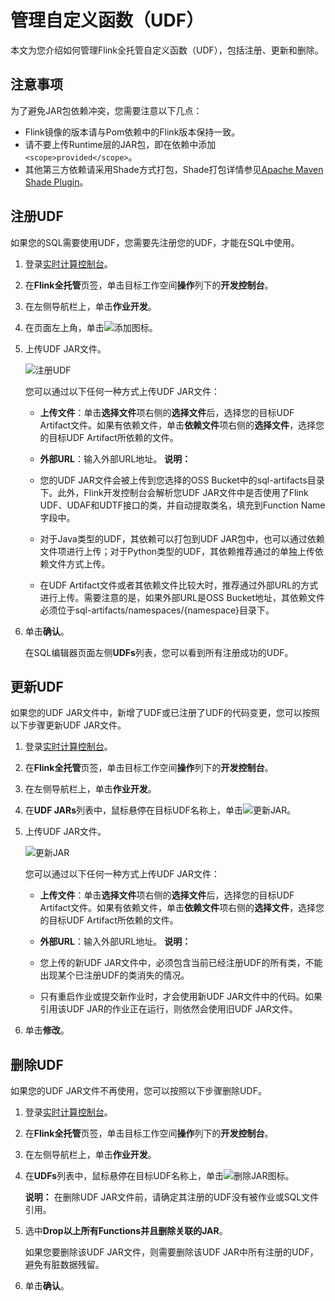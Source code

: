 # 管理自定义函数（UDF）

本文为您介绍如何管理Flink全托管自定义函数（UDF），包括注册、更新和删除。

## 注意事项

为了避免JAR包依赖冲突，您需要注意以下几点：

-   Flink镜像的版本请与Pom依赖中的Flink版本保持一致。
-   请不要上传Runtime层的JAR包，即在依赖中添加`<scope>provided</scope>`。
-   其他第三方依赖请采用Shade方式打包，Shade打包详情参见[Apache Maven Shade Plugin](https://maven.apache.org/plugins/maven-shade-plugin/index.html)。

## 注册UDF

如果您的SQL需要使用UDF，您需要先注册您的UDF，才能在SQL中使用。

1.  登录[实时计算控制台](https://realtime-compute.console.aliyun.com/console/cell?spm=a2c4g.11186623.2.16.1a8023a9J8TiPV)。

2.  在**Flink全托管**页签，单击目标工作空间**操作**列下的**开发控制台**。

3.  在左侧导航栏上，单击**作业开发**。

4.  在页面左上角，单击![添加](https://static-aliyun-doc.oss-accelerate.aliyuncs.com/assets/img/zh-CN/5957179951/p164575.png)图标。

5.  上传UDF JAR文件。

    ![注册UDF](https://static-aliyun-doc.oss-accelerate.aliyuncs.com/assets/img/zh-CN/2750938161/p263835.png)

    您可以通过以下任何一种方式上传UDF JAR文件：

    -   **上传文件**：单击**选择文件**项右侧的**选择文件**后，选择您的目标UDF Artifact文件。如果有依赖文件，单击**依赖文件**项右侧的**选择文件**，选择您的目标UDF Artifact所依赖的文件。
    -   **外部URL**：输入外部URL地址。
    **说明：**

    -   您的UDF JAR文件会被上传到您选择的OSS Bucket中的sql-artifacts目录下。此外，Flink开发控制台会解析您UDF JAR文件中是否使用了Flink UDF、UDAF和UDTF接口的类，并自动提取类名，填充到Function Name字段中。
    -   对于Java类型的UDF，其依赖可以打包到UDF JAR包中，也可以通过依赖文件项进行上传；对于Python类型的UDF，其依赖推荐通过的单独上传依赖文件方式上传。
    -   在UDF Artifact文件或者其依赖文件比较大时，推荐通过外部URL的方式进行上传。需要注意的是，如果外部URL是OSS Bucket地址，其依赖文件必须位于sql-artifacts/namespaces/\{namespace\}目录下。
6.  单击**确认**。

    在SQL编辑器页面左侧**UDFs**列表，您可以看到所有注册成功的UDF。


## 更新UDF

如果您的UDF JAR文件中，新增了UDF或已注册了UDF的代码变更，您可以按照以下步骤更新UDF JAR文件。

1.  登录[实时计算控制台](https://realtime-compute.console.aliyun.com/console/cell?spm=a2c4g.11186623.2.16.1a8023a9J8TiPV)。

2.  在**Flink全托管**页签，单击目标工作空间**操作**列下的**开发控制台**。

3.  在左侧导航栏上，单击**作业开发**。

4.  在**UDF JARs**列表中，鼠标悬停在目标UDF名称上，单击![更新JAR](https://static-aliyun-doc.oss-accelerate.aliyuncs.com/assets/img/zh-CN/5957179951/p164582.png)。

5.  上传UDF JAR文件。

    ![更新JAR](https://static-aliyun-doc.oss-accelerate.aliyuncs.com/assets/img/zh-CN/2750938161/p263828.png)

    您可以通过以下任何一种方式上传UDF JAR文件：

    -   **上传文件**：单击**选择文件**项右侧的**选择文件**后，选择您的目标UDF Artifact文件。如果有依赖文件，单击**依赖文件**项右侧的**选择文件**，选择您的目标UDF Artifact所依赖的文件。
    -   **外部URL**：输入外部URL地址。
    **说明：**

    -   您上传的新UDF JAR文件中，必须包含当前已经注册UDF的所有类，不能出现某个已注册UDF的类消失的情况。
    -   只有重启作业或提交新作业时，才会使用新UDF JAR文件中的代码。如果引用该UDF JAR的作业正在运行，则依然会使用旧UDF JAR文件。
6.  单击**修改**。


## 删除UDF

如果您的UDF JAR文件不再使用，您可以按照以下步骤删除UDF。

1.  登录[实时计算控制台](https://realtime-compute.console.aliyun.com/console/cell?spm=a2c4g.11186623.2.16.1a8023a9J8TiPV)。

2.  在**Flink全托管**页签，单击目标工作空间**操作**列下的**开发控制台**。

3.  在左侧导航栏上，单击**作业开发**。

4.  在**UDFs**列表中，鼠标悬停在目标UDF名称上，单击![删除JAR](https://static-aliyun-doc.oss-accelerate.aliyuncs.com/assets/img/zh-CN/5957179951/p164586.png)图标。

    **说明：** 在删除UDF JAR文件前，请确定其注册的UDF没有被作业或SQL文件引用。

5.  选中**Drop以上所有Functions并且删除关联的JAR**。

    如果您要删除该UDF JAR文件，则需要删除该UDF JAR中所有注册的UDF，避免有脏数据残留。

6.  单击**确认**。


